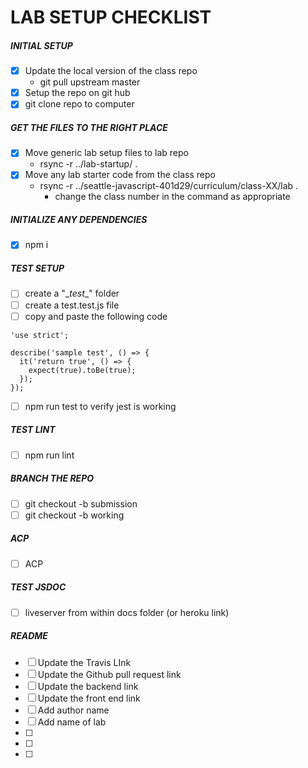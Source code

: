# LAB SETUP CHECKLIST
##### INITIAL SETUP
- [X] Update the local version of the class repo
  * git pull upstream master
- [X] Setup the repo on git hub
- [X] git clone repo to computer
##### GET THE FILES TO THE RIGHT PLACE
- [X] Move generic lab setup files to lab repo
  * rsync -r ../lab-startup/ .
- [X] Move any lab starter code from the class repo
  * rsync -r ../seattle-javascript-401d29/curriculum/class-XX/lab .
    * change the class number in the command as appropriate
##### INITIALIZE ANY DEPENDENCIES
- [x] npm i
##### TEST SETUP
- [ ] create a "\__test__" folder
- [ ] create a test.test.js file
- [ ] copy and paste the following code
```
'use strict';

describe('sample test', () => {
  it('return true', () => {
    expect(true).toBe(true);
  });
});
```
- [ ] npm run test to verify jest is working
##### TEST LINT
- [ ] npm run lint
##### BRANCH THE REPO
- [ ] git checkout -b submission
- [ ] git checkout -b working
##### ACP
- [ ] ACP
##### TEST JSDOC
- [ ] liveserver from within docs folder (or heroku link)
##### README
- [ ] Update the Travis LInk
- [ ] Update the Github pull request link
- [ ] Update the backend link
- [ ] Update the front end link
- [ ] Add author name
- [ ] Add name of lab
- [ ] 
- [ ] 
- [ ] 
